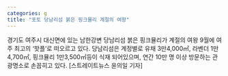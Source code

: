 ```yaml
---
categories: g
title: "포토 당남리섬 붉은 핑크뮬리 계절의 여왕"
---
```

 경기도 여주시 대신면에 있는 남한강변 당남리섬 붉은 핑크뮬리가 계절의 여왕 9월에 여주 최고의 ‘핫플’로 떠오르고 있다. 당남리섬은 계정별로 유채 3만4,000㎡, 라벤더 1만4,700㎡, 핑크뮬리 1만3,500㎡등이 식재 되어있으며, 연간 10만 명 이상 방문하는 관광명소로 손꼽히고 있다. [스트레이트뉴스 윤의일 기자]